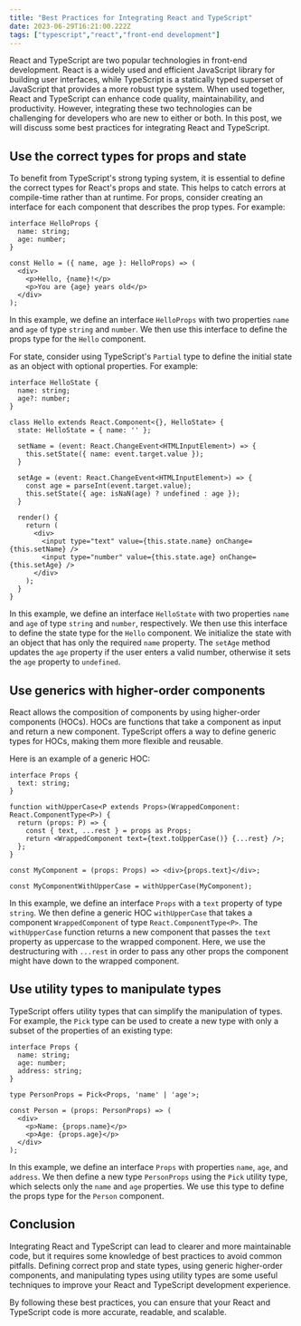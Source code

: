 ```yaml
---
title: "Best Practices for Integrating React and TypeScript"
date: 2023-06-29T16:21:00.222Z
tags: ["typescript","react","front-end development"]
---
```



React and TypeScript are two popular technologies in front-end development. React is a widely used and efficient JavaScript library for building user interfaces, while TypeScript is a statically typed superset of JavaScript that provides a more robust type system. When used together, React and TypeScript can enhance code quality, maintainability, and productivity. However, integrating these two technologies can be challenging for developers who are new to either or both. In this post, we will discuss some best practices for integrating React and TypeScript.

## Use the correct types for props and state

To benefit from TypeScript's strong typing system, it is essential to define the correct types for React's props and state. This helps to catch errors at compile-time rather than at runtime. For props, consider creating an interface for each component that describes the prop types. For example:

```tsx
interface HelloProps {
  name: string;
  age: number;
}

const Hello = ({ name, age }: HelloProps) => (
  <div>
    <p>Hello, {name}!</p>
    <p>You are {age} years old</p>
  </div>
);
```

In this example, we define an interface `HelloProps` with two properties `name` and `age` of type `string` and `number`. We then use this interface to define the props type for the `Hello` component.

For state, consider using TypeScript's `Partial` type to define the initial state as an object with optional properties. For example:

```tsx
interface HelloState {
  name: string;
  age?: number;
}

class Hello extends React.Component<{}, HelloState> {
  state: HelloState = { name: '' };

  setName = (event: React.ChangeEvent<HTMLInputElement>) => {
    this.setState({ name: event.target.value });
  }

  setAge = (event: React.ChangeEvent<HTMLInputElement>) => {
    const age = parseInt(event.target.value);
    this.setState({ age: isNaN(age) ? undefined : age });
  }

  render() {
    return (
      <div>
        <input type="text" value={this.state.name} onChange={this.setName} />
        <input type="number" value={this.state.age} onChange={this.setAge} />
      </div>
    );
  }
}
```

In this example, we define an interface `HelloState` with two properties `name` and `age` of type `string` and `number`, respectively. We then use this interface to define the state type for the `Hello` component. We initialize the state with an object that has only the required `name` property. The `setAge` method updates the `age` property if the user enters a valid number, otherwise it sets the `age` property to `undefined`.

## Use generics with higher-order components

React allows the composition of components by using higher-order components (HOCs). HOCs are functions that take a component as input and return a new component. TypeScript offers a way to define generic types for HOCs, making them more flexible and reusable.

Here is an example of a generic HOC:

```tsx
interface Props {
  text: string;
}

function withUpperCase<P extends Props>(WrappedComponent: React.ComponentType<P>) {
  return (props: P) => {
    const { text, ...rest } = props as Props;
    return <WrappedComponent text={text.toUpperCase()} {...rest} />;
  };
}

const MyComponent = (props: Props) => <div>{props.text}</div>;

const MyComponentWithUpperCase = withUpperCase(MyComponent);
```

In this example, we define an interface `Props` with a `text` property of type `string`. We then define a generic HOC `withUpperCase` that takes a component `WrappedComponent` of type `React.ComponentType<P>`. The `withUpperCase` function returns a new component that passes the `text` property as uppercase to the wrapped component. Here, we use the destructuring with `...rest` in order to pass any other props the component might have down to the wrapped component.

## Use utility types to manipulate types

TypeScript offers utility types that can simplify the manipulation of types. For example, the `Pick` type can be used to create a new type with only a subset of the properties of an existing type:

```tsx
interface Props {
  name: string;
  age: number;
  address: string;
}

type PersonProps = Pick<Props, 'name' | 'age'>;

const Person = (props: PersonProps) => (
  <div>
    <p>Name: {props.name}</p>
    <p>Age: {props.age}</p>
  </div>
);
```

In this example, we define an interface `Props` with properties `name`, `age`, and `address`. We then define a new type `PersonProps` using the `Pick` utility type, which selects only the `name` and `age` properties. We use this type to define the props type for the `Person` component.

## Conclusion

Integrating React and TypeScript can lead to clearer and more maintainable code, but it requires some knowledge of best practices to avoid common pitfalls. Defining correct prop and state types, using generic higher-order components, and manipulating types using utility types are some useful techniques to improve your React and TypeScript development experience.

By following these best practices, you can ensure that your React and TypeScript code is more accurate, readable, and scalable.